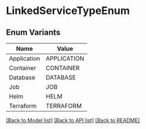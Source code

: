 # LinkedServiceTypeEnum

## Enum Variants

| Name | Value |
|---- | -----|
| Application | APPLICATION |
| Container | CONTAINER |
| Database | DATABASE |
| Job | JOB |
| Helm | HELM |
| Terraform | TERRAFORM |


[[Back to Model list]](../README.md#documentation-for-models) [[Back to API list]](../README.md#documentation-for-api-endpoints) [[Back to README]](../README.md)


